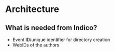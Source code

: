 # Architecture

## What is needed from Indico?

- Event ID/unique identifier for directory creation
- WebIDs of the authors
